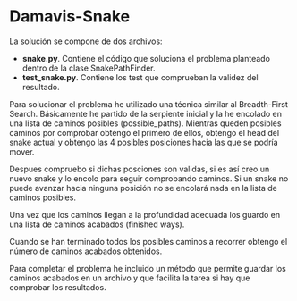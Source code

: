 # Damavis-Snake

La solución se compone de dos archivos:
- **snake.py**. Contiene el código que soluciona el problema planteado dentro de la clase SnakePathFinder.
- **test_snake.py**. Contiene los test que comprueban la validez del resultado.


Para solucionar el problema he utilizado una técnica similar al Breadth-First Search.
Básicamente he partido de la serpiente inicial y la he encolado en una lista de caminos posibles (possible_paths).
Mientras queden posibles caminos por comprobar obtengo el primero de ellos, obtengo el head del snake actual y obtengo las 4 posibles posiciones hacia las que se podría mover.

Despues compruebo si dichas posciones son validas, si es así creo un nuevo snake y lo encolo para seguir comprobando caminos. Si un snake no puede avanzar hacia ninguna posición no se encolará nada en la lista de caminos posibles.

Una vez que los caminos llegan a la profundidad adecuada los guardo en una lista de caminos acabados (finished ways).

Cuando se han terminado todos los posibles caminos a recorrer obtengo el número de caminos acabados obtenidos.



Para completar el problema he incluido un método que permite guardar los caminos acabados en un archivo y que facilita la tarea si hay que comprobar los resultados.

